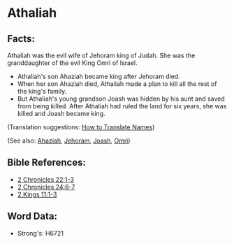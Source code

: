 # Athaliah #

## Facts: ##

Athaliah was the evil wife of Jehoram king of Judah. She was the granddaughter of the evil King Omri of Israel.

* Athaliah's son Ahaziah became king after Jehoram died.
* When her son Ahaziah died, Athaliah made a plan to kill all the rest of the king's family.
* But Athaliah's young grandson Joash was hidden by his aunt and saved from being killed. After Athaliah had ruled the land for six years, she was killed and Joash became king.

(Translation suggestions: [How to Translate Names](rc://en/ta/man/translate/translate-names))

(See also: [Ahaziah](../names/ahaziah.md), [Jehoram](../names/jehoram.md), [Joash](../names/joash.md), [Omri](../names/omri.md))

## Bible References: ##

* [2 Chronicles 22:1-3](rc://en/tn/help/2ch/22/01)
* [2 Chronicles 24:6-7](rc://en/tn/help/2ch/24/06)
* [2 Kings 11:1-3](rc://en/tn/help/2ki/11/01)

## Word Data: ##

* Strong's: H6721
